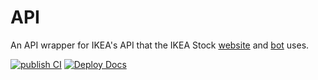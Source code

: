 # API
An API wrapper for IKEA's API that the IKEA Stock [website](https://ikeastock.app) and [bot](https://github.com/IKEAStock/bot) uses.

[![publish CI](https://github.com/IkeaStock/api/actions/workflows/publish.yml/badge.svg)](https://github.com/IkeaStock/Ikea-Api/actions/workflows/publish.yml)
[![Deploy Docs](https://github.com/IkeaStock/api/actions/workflows/docs.yml/badge.svg)](https://github.com/IkeaStock/Ikea-Api/actions/workflows/docs.yml)
